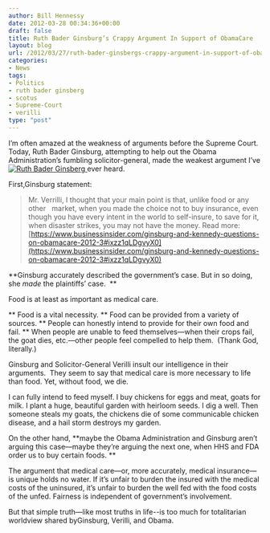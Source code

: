 ```yaml
---
author: Bill Hennessy
date: 2012-03-28 00:34:36+00:00
draft: false
title: Ruth Bader Ginsburg’s Crappy Argument In Support of ObamaCare
layout: blog
url: /2012/03/27/ruth-bader-ginsbergs-crappy-argument-in-support-of-obamacare/
categories:
- News
tags:
- Politics
- ruth bader ginsberg
- scotus
- Supreme-Court
- verilli
type: "post"
---
```


I’m often amazed at the weakness of arguments before the Supreme Court. Today, Ruth Bader Ginsburg, attempting to help out the Obama Administration’s fumbling solicitor-general, made the weakest argument I’ve[![Ruth Bader Ginsberg](https://ludicrite.files.wordpress.com/2012/03/ginsburg_thumb.jpg)
](https://ludicrite.files.wordpress.com/2012/03/ginsburg.jpg) ever heard.

First,Ginsburg statement:



> Mr. Verrilli, I thought that your main point is that, unlike food or any other   market, when you made the choice not to buy insurance, even though you have every intent in the world to self-insure, to save for it, when disaster strikes, you may not have the money.
Read more: [https://www.businessinsider.com/ginsburg-and-kennedy-questions-on-obamacare-2012-3#ixzz1qLDgvyX0](https://www.businessinsider.com/ginsburg-and-kennedy-questions-on-obamacare-2012-3#ixzz1qLDgvyX0)



**Ginsburg accurately described the government’s case. But in so doing, she _made_ the plaintiffs’ case.  **

Food is at least as important as medical care.




** Food is a vital necessity.
** Food can be provided from a variety of sources.
** People can honestly intend to provide for their own food and fail.
** When people are unable to feed themselves—when their crops fail, the goat dies, etc.—other people feel compelled to help them.  (Thank God, literally.)


Ginsburg and Solicitor-General Verilli insult our intelligence in their arguments.  They seem to say that medical care is more necessary to life than food. Yet, without food, we die.

I can fully intend to feed myself. I buy chickens for eggs and meat, goats for milk. I plant a huge, beautiful garden with heirloom seeds. I dig a well. Then someone steals my goats, the chickens die of some communicable chicken disease, and a hail storm destroys my garden.

On the other hand, **maybe the Obama Administration and Ginsburg aren’t arguing this case—maybe they’re arguing the next one, when HHS and FDA order us to buy certain foods. **

The argument that medical care—or, more accurately, medical insurance—is unique holds no water. If it’s unfair to burden the insured with the medical costs of the uninsured, it’s unfair to burden the well fed with the food costs of the unfed. Fairness is independent of government’s involvement.

But that simple truth—like most truths in life--is too much for totalitarian worldview shared byGinsburg, Verilli, and Obama.
